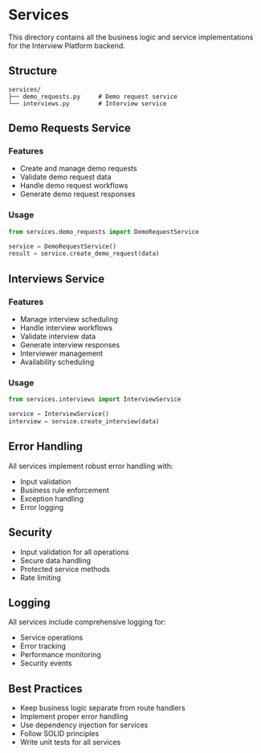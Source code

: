 # Services

This directory contains all the business logic and service implementations for the Interview Platform backend.

## Structure

```
services/
├── demo_requests.py     # Demo request service
└── interviews.py        # Interview service
```

## Demo Requests Service

### Features

- Create and manage demo requests
- Validate demo request data
- Handle demo request workflows
- Generate demo request responses

### Usage

```python
from services.demo_requests import DemoRequestService

service = DemoRequestService()
result = service.create_demo_request(data)
```

## Interviews Service

### Features

- Manage interview scheduling
- Handle interview workflows
- Validate interview data
- Generate interview responses
- Interviewer management
- Availability scheduling

### Usage

```python
from services.interviews import InterviewService

service = InterviewService()
interview = service.create_interview(data)
```

## Error Handling

All services implement robust error handling with:
- Input validation
- Business rule enforcement
- Exception handling
- Error logging

## Security

- Input validation for all operations
- Secure data handling
- Protected service methods
- Rate limiting

## Logging

All services include comprehensive logging for:
- Service operations
- Error tracking
- Performance monitoring
- Security events

## Best Practices

- Keep business logic separate from route handlers
- Implement proper error handling
- Use dependency injection for services
- Follow SOLID principles
- Write unit tests for all services
